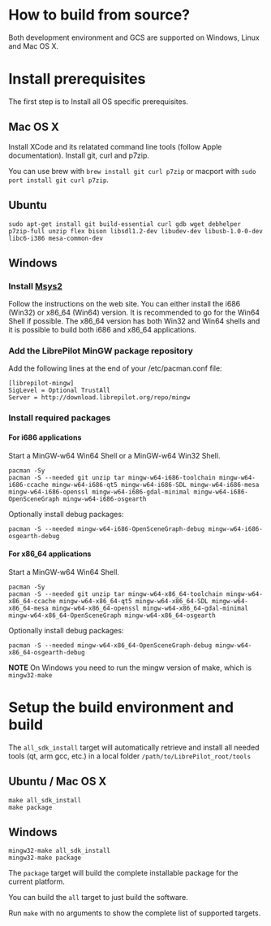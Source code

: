# How to build from source?

Both development environment and GCS are supported on Windows, Linux and Mac OS X.

# Install prerequisites

The first step is to Install all OS specific prerequisites.

## Mac OS X

Install XCode and its relatated command line tools (follow Apple documentation). Install git, curl and p7zip.

You can use brew with `brew install git curl p7zip` or macport with `sudo port install git curl p7zip`.


## Ubuntu

    sudo apt-get install git build-essential curl gdb wget debhelper p7zip-full unzip flex bison libsdl1.2-dev libudev-dev libusb-1.0-0-dev libc6-i386 mesa-common-dev


## Windows

### Install [Msys2](https://msys2.github.io/)

Follow the instructions on the web site. You can either install the i686 (Win32) or x86_64 (Win64) version.
It is recommended to go for the Win64 Shell if possible.
The x86_64 version has both Win32 and Win64 shells and it is possible to build both i686 and x86_64 applications.

### Add the LibrePilot MinGW package repository

Add the following lines at the end of your /etc/pacman.conf file:

    [librepilot-mingw]
    SigLevel = Optional TrustAll
    Server = http://download.librepilot.org/repo/mingw

### Install required packages

#### For i686 applications

Start a MinGW-w64 Win64 Shell or a MinGW-w64 Win32 Shell.

    pacman -Sy
    pacman -S --needed git unzip tar mingw-w64-i686-toolchain mingw-w64-i686-ccache mingw-w64-i686-qt5 mingw-w64-i686-SDL mingw-w64-i686-mesa mingw-w64-i686-openssl mingw-w64-i686-gdal-minimal mingw-w64-i686-OpenSceneGraph mingw-w64-i686-osgearth

Optionally install debug packages:

    pacman -S --needed mingw-w64-i686-OpenSceneGraph-debug mingw-w64-i686-osgearth-debug

#### For x86_64 applications

Start a MinGW-w64 Win64 Shell.

    pacman -Sy
    pacman -S --needed git unzip tar mingw-w64-x86_64-toolchain mingw-w64-x86_64-ccache mingw-w64-x86_64-qt5 mingw-w64-x86_64-SDL mingw-w64-x86_64-mesa mingw-w64-x86_64-openssl mingw-w64-x86_64-gdal-minimal mingw-w64-x86_64-OpenSceneGraph mingw-w64-x86_64-osgearth

Optionally install debug packages:

    pacman -S --needed mingw-w64-x86_64-OpenSceneGraph-debug mingw-w64-x86_64-osgearth-debug

**NOTE** On Windows you need to run the mingw version of make, which is `mingw32-make`


# Setup the build environment and build

The `all_sdk_install` target will automatically retrieve and install all needed tools (qt, arm gcc, etc.) in a local folder `/path/to/LibrePilot_root/tools`

## Ubuntu / Mac OS X

    make all_sdk_install
    make package

## Windows

    mingw32-make all_sdk_install
    mingw32-make package

The `package` target will build the complete installable package for the current platform.

You can build the `all` target to just build the software.

Run `make` with no arguments to show the complete list of supported targets.
